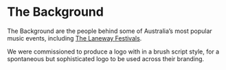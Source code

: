 # The Background

The Background are the people behind some of Australia’s most popular music events, including [The Laneway Festivals](http://lanewayfestival.com.au/).

We were commissioned to produce a logo with in a brush script style, for a spontaneous but sophisticated logo to be used across their branding.